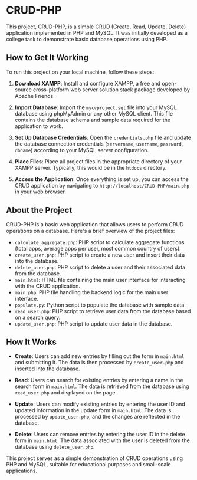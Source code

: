 # CRUD-PHP

This project, CRUD-PHP, is a simple CRUD (Create, Read, Update, Delete) application implemented in PHP and MySQL. It was initially developed as a college task to demonstrate basic database operations using PHP.

## How to Get It Working

To run this project on your local machine, follow these steps:

1. **Download XAMPP**: Install and configure XAMPP, a free and open-source cross-platform web server solution stack package developed by Apache Friends.

2. **Import Database**: Import the `mycvproject.sql` file into your MySQL database using phpMyAdmin or any other MySQL client. This file contains the database schema and sample data required for the application to work.

3. **Set Up Database Credentials**: Open the `credentials.php` file and update the database connection credentials (`servername`, `username`, `password`, `dbname`) according to your MySQL server configuration.

4. **Place Files**: Place all project files in the appropriate directory of your XAMPP server. Typically, this would be in the `htdocs` directory.

5. **Access the Application**: Once everything is set up, you can access the CRUD application by navigating to `http://localhost/CRUD-PHP/main.php` in your web browser.

## About the Project

CRUD-PHP is a basic web application that allows users to perform CRUD operations on a database. Here's a brief overview of the project files:

- `calculate_aggregate.php`: PHP script to calculate aggregate functions (total apps, average apps per user, most common country of users).
- `create_user.php`: PHP script to create a new user and insert their data into the database.
- `delete_user.php`: PHP script to delete a user and their associated data from the database.
- `main.html`: HTML file containing the main user interface for interacting with the CRUD application.
- `main.php`: PHP file handling the backend logic for the main user interface.
- `populate.py`: Python script to populate the database with sample data.
- `read_user.php`: PHP script to retrieve user data from the database based on a search query.
- `update_user.php`: PHP script to update user data in the database.

## How It Works

- **Create**: Users can add new entries by filling out the form in `main.html` and submitting it. The data is then processed by `create_user.php` and inserted into the database.
  
- **Read**: Users can search for existing entries by entering a name in the search form in `main.html`. The data is retrieved from the database using `read_user.php` and displayed on the page.
  
- **Update**: Users can modify existing entries by entering the user ID and updated information in the update form in `main.html`. The data is processed by `update_user.php`, and the changes are reflected in the database.
  
- **Delete**: Users can remove entries by entering the user ID in the delete form in `main.html`. The data associated with the user is deleted from the database using `delete_user.php`.

This project serves as a simple demonstration of CRUD operations using PHP and MySQL, suitable for educational purposes and small-scale applications.
